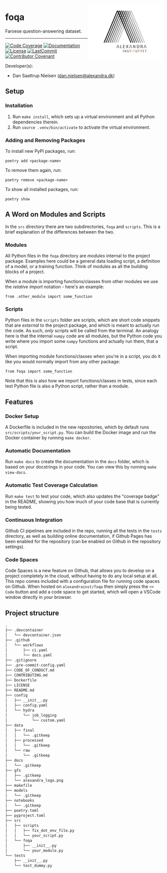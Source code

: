 <a href="https://github.com/alexandrainst/foqa"><img src="https://github.com/alexandrainst/foqa/raw/main/gfx/alexandra_logo.png" width="239" height="175" align="right" /></a>
# foqa

Faroese question-answering dataset.

______________________________________________________________________
[![Code Coverage](https://img.shields.io/badge/Coverage-100%25-brightgreen.svg)](https://github.com/alexandrainst/foqa/tree/main/tests)
[![Documentation](https://img.shields.io/badge/docs-passing-green)](https://alexandrainst.github.io/foqa/foqa.html)
[![License](https://img.shields.io/github/license/alexandrainst/foqa)](https://github.com/alexandrainst/foqa/blob/main/LICENSE)
[![LastCommit](https://img.shields.io/github/last-commit/alexandrainst/foqa)](https://github.com/alexandrainst/foqa/commits/main)
[![Contributor Covenant](https://img.shields.io/badge/Contributor%20Covenant-2.0-4baaaa.svg)](https://github.com/alexandrainst/foqa/blob/main/CODE_OF_CONDUCT.md)


Developer(s):

- Dan Saattrup Nielsen (dan.nielsen@alexandra.dk)


## Setup

### Installation

1. Run `make install`, which sets up a virtual environment and all Python dependencies therein.
2. Run `source .venv/bin/activate` to activate the virtual environment.

### Adding and Removing Packages

To install new PyPI packages, run:
```
poetry add <package-name>
```

To remove them again, run:
```
poetry remove <package-name>
```

To show all installed packages, run:
```
poetry show
```


## A Word on Modules and Scripts
In the `src` directory there are two subdirectories, `foqa`
and `scripts`. This is a brief explanation of the differences between the two.

### Modules
All Python files in the `foqa` directory are _modules_
internal to the project package. Examples here could be a general data loading script,
a definition of a model, or a training function. Think of modules as all the building
blocks of a project.

When a module is importing functions/classes from other modules we use the _relative
import_ notation - here's an example:

```
from .other_module import some_function
```

### Scripts
Python files in the `scripts` folder are scripts, which are short code snippets that
are _external_ to the project package, and which is meant to actually run the code. As
such, _only_ scripts will be called from the terminal. An analogy here is that the
internal `numpy` code are all modules, but the Python code you write where you import
some `numpy` functions and actually run them, that a script.

When importing module functions/classes when you're in a script, you do it like you
would normally import from any other package:

```
from foqa import some_function
```

Note that this is also how we import functions/classes in tests, since each test Python
file is also a Python script, rather than a module.


## Features

### Docker Setup

A Dockerfile is included in the new repositories, which by default runs
`src/scripts/your_script.py`. You can build the Docker image and run the Docker
container by running `make docker`.

### Automatic Documentation

Run `make docs` to create the documentation in the `docs` folder, which is based on
your docstrings in your code. You can view this by running `make view-docs`.

### Automatic Test Coverage Calculation

Run `make test` to test your code, which also updates the "coverage badge" in the
README, showing you how much of your code base that is currently being tested.

### Continuous Integration

Github CI pipelines are included in the repo, running all the tests in the `tests`
directory, as well as building online documentation, if Github Pages has been enabled
for the repository (can be enabled on Github in the repository settings).

### Code Spaces

Code Spaces is a new feature on Github, that allows you to develop on a project
completely in the cloud, without having to do any local setup at all. This repo comes
included with a configuration file for running code spaces on Github. When hosted on
`alexandrainst/foqa` then simply press the `<> Code` button
and add a code space to get started, which will open a VSCode window directly in your
browser.


## Project structure
```
.
├── .devcontainer
│   └── devcontainer.json
├── .github
│   └── workflows
│       ├── ci.yaml
│       └── docs.yaml
├── .gitignore
├── .pre-commit-config.yaml
├── CODE_OF_CONDUCT.md
├── CONTRIBUTING.md
├── Dockerfile
├── LICENSE
├── README.md
├── config
│   ├── __init__.py
│   ├── config.yaml
│   └── hydra
│       └── job_logging
│           └── custom.yaml
├── data
│   ├── final
│   │   └── .gitkeep
│   ├── processed
│   │   └── .gitkeep
│   └── raw
│       └── .gitkeep
├── docs
│   └── .gitkeep
├── gfx
│   ├── .gitkeep
│   └── alexandra_logo.png
├── makefile
├── models
│   └── .gitkeep
├── notebooks
│   └── .gitkeep
├── poetry.toml
├── pyproject.toml
├── src
│   ├── scripts
│   │   ├── fix_dot_env_file.py
│   │   └── your_script.py
│   └── foqa
│       ├── __init__.py
│       └── your_module.py
└── tests
    ├── __init__.py
    └── test_dummy.py
```
